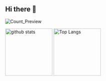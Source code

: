## Hi there 👋
![Count_Preview](https://komarev.com/ghpvc/?username=ryo-manba&style=flat-square)

<p align="left"> 
  <img alt="github stats" height="150px" src="https://github-readme-stats.vercel.app/api?username=ryo-manba&theme=blueberry&show_icons=ture&count_private=true" />
  <img alt="Top Langs" height="150px" src="https://github-readme-stats.vercel.app/api/top-langs/?username=ryo-manba&layout=compact&private=false&show_icons=true&theme=blueberry" />
</p>
